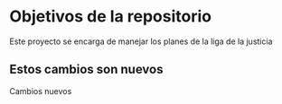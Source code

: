# Objetivos de la repositorio

Este proyecto se encarga de manejar los planes de la liga de la justicia

## Estos cambios son nuevos

Cambios nuevos